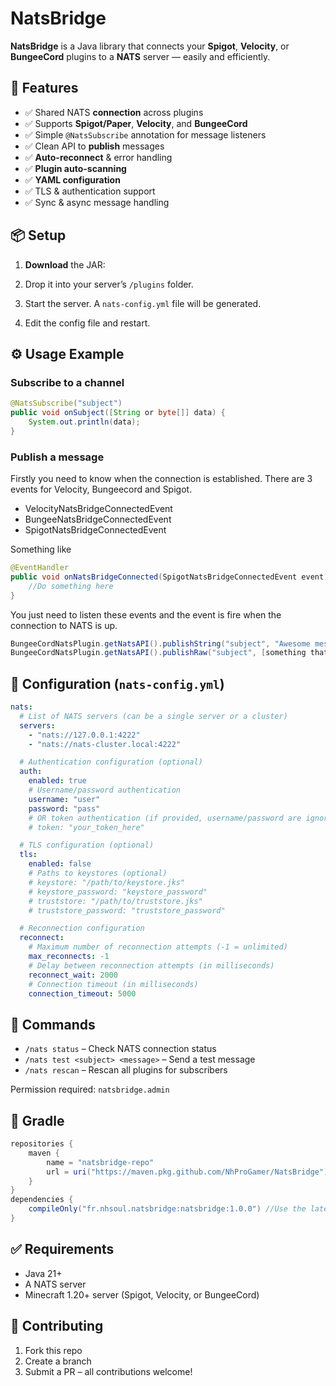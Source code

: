 # NatsBridge

**NatsBridge** is a Java library that connects your **Spigot**, **Velocity**, or **BungeeCord** plugins to a **NATS** server — easily and efficiently.

## 🚀 Features

* ✅ Shared NATS **connection** across plugins
* ✅ Supports **Spigot/Paper**, **Velocity**, and **BungeeCord**
* ✅ Simple `@NatsSubscribe` annotation for message listeners
* ✅ Clean API to **publish** messages
* ✅ **Auto-reconnect** & error handling
* ✅ **Plugin auto-scanning**
* ✅ **YAML configuration**
* ✅ TLS & authentication support
* ✅ Sync & async message handling

## 📦 Setup

1. **Download** the JAR:

2. Drop it into your server’s `/plugins` folder.

3. Start the server. A `nats-config.yml` file will be generated.

4. Edit the config file and restart.

## ⚙️ Usage Example

### Subscribe to a channel

```java
@NatsSubscribe("subject")
public void onSubject([String or byte[]] data) {
    System.out.println(data);
}
```

### Publish a message

Firstly you need to know when the connection is established.
There are 3 events for Velocity, Bungeecord and Spigot.
- VelocityNatsBridgeConnectedEvent
- BungeeNatsBridgeConnectedEvent
- SpigotNatsBridgeConnectedEvent

Something like
```java
@EventHandler
public void onNatsBridgeConnected(SpigotNatsBridgeConnectedEvent event) {
    //Do something here
}
```

You just need to listen these events and the event is fire when the connection to NATS is up.

```java
BungeeCordNatsPlugin.getNatsAPI().publishString("subject", "Awesome message");
BungeeCordNatsPlugin.getNatsAPI().publishRaw("subject", [something that is byte[]]);
```


## 📂 Configuration (`nats-config.yml`)

```yaml
nats:
  # List of NATS servers (can be a single server or a cluster)
  servers:
    - "nats://127.0.0.1:4222"
    - "nats://nats-cluster.local:4222"

  # Authentication configuration (optional)
  auth:
    enabled: true
    # Username/password authentication
    username: "user"
    password: "pass"
    # OR token authentication (if provided, username/password are ignored)
    # token: "your_token_here"

  # TLS configuration (optional)
  tls:
    enabled: false
    # Paths to keystores (optional)
    # keystore: "/path/to/keystore.jks"
    # keystore_password: "keystore_password"
    # truststore: "/path/to/truststore.jks"
    # truststore_password: "truststore_password"

  # Reconnection configuration
  reconnect:
    # Maximum number of reconnection attempts (-1 = unlimited)
    max_reconnects: -1
    # Delay between reconnection attempts (in milliseconds)
    reconnect_wait: 2000
    # Connection timeout (in milliseconds)
    connection_timeout: 5000
```

## 🔧 Commands

* `/nats status` – Check NATS connection status
* `/nats test <subject> <message>` – Send a test message
* `/nats rescan` – Rescan all plugins for subscribers

Permission required: `natsbridge.admin`

## 🧩 Gradle

```gradle
repositories {
    maven {
        name = "natsbridge-repo"
        url = uri("https://maven.pkg.github.com/NhProGamer/NatsBridge")
    }
}
dependencies {
    compileOnly("fr.nhsoul.natsbridge:natsbridge:1.0.0") //Use the latest version
}
```

## ✅ Requirements

* Java 21+
* A NATS server
* Minecraft 1.20+ server (Spigot, Velocity, or BungeeCord)

## 🤝 Contributing

1. Fork this repo
2. Create a branch
3. Submit a PR – all contributions welcome!
